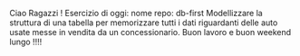Ciao Ragazzi !
Esercizio di oggi:
nome repo: db-first
Modellizzare la struttura di una tabella per memorizzare tutti i dati riguardanti delle auto usate messe in vendita da un concessionario.
Buon lavoro e buon weekend lungo !!!!